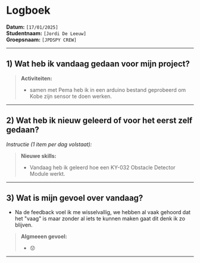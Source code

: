 # Logboek

**Datum:** `[17/01/2025]`  
**Studentnaam:** `[Jordi De Leeuw]`  
**Groepsnaam:** `[JPDSPY CREW]`

---

## 1) Wat heb ik vandaag gedaan voor mijn project?

> **Activiteiten:**
>
> - samen met Pema heb ik in een arduino bestand geprobeerd om Kobe zijn sensor te doen werken.

---

## 2) Wat heb ik nieuw geleerd of voor het eerst zelf gedaan?

_Instructie (1 item per dag volstaat):_

> **Nieuwe skills:**
>
> - Vandaag heb ik geleerd hoe een KY-032 Obstacle Detector Module werkt.

---

## 3) Wat is mijn gevoel over vandaag?

- Na de feedback voel ik me wisselvallig, we hebben al vaak gehoord dat het "vaag" is maar zonder al iets te kunnen maken gaat dit denk ik zo blijven.

> **Algmeeen gevoel:**
>
> - 😟

---
